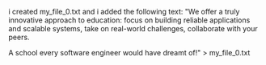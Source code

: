 i created my_file_0.txt and i added the following text:  "We offer a truly innovative approach to education:
focus on building reliable applications and scalable systems, take on real-world challenges, collaborate with your peers. 

A school every software engineer would have dreamt of!" > my_file_0.txt
